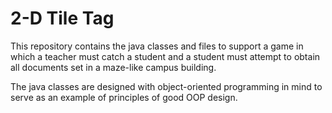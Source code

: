 # 2-D Tile Tag

This repository contains the java classes and files to support a game in which a teacher must catch a student and a student must attempt to obtain all documents set in a maze-like campus building.

The java classes are designed with object-oriented programming in mind to serve as an example of principles of good OOP design.
